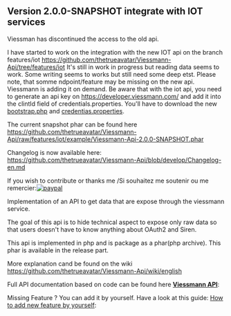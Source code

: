 Version 2.0.0-SNAPSHOT integrate with IOT services
--------------------------------------------------
Viessman has discontinued the access to the old api.

I have started to work on the integration with the new IOT api on the branch features/iot https://github.com/thetrueavatar/Viessmann-Api/tree/features/iot
It's still in work in progress but reading data seems to work. 
Some writing seems to works but still need some deep etst.
Please note, that somme ndpoint/feature may be missing on the new api. Viessmann is adding it on demand. 
Be aware that with  the iot api, you need to generate an api key on https://developer.viessmann.com/ and add it into the clintId field of credentials.properties. 
You'll have to download the new [bootstrap.php](https://github.com/thetrueavatar/Viessmann-Api/raw/features/iot/example/bootstrap.php) and [credentias.properties](https://github.com/thetrueavatar/Viessmann-Api/raw/features/iot/example/credentials.properties).

The current snapshot phar can be found here https://github.com/thetrueavatar/Viessmann-Api/raw/features/iot/example/Viessmann-Api-2.0.0-SNAPSHOT.phar 

Changelog is now available here: https://github.com/thetrueavatar/Viessmann-Api/blob/develop/Changelog-en.md


If you wish to contribute or thanks me /Si souhaitez me soutenir ou me remercier:[![paypal](https://www.paypalobjects.com/fr_FR/BE/i/btn/btn_donate_LG.gif)](https://www.paypal.com/cgi-bin/webscr?cmd=_s-xclick&hosted_button_id=LPAMB5QUEPV48)



Implementation of an API to get data that are expose through the viessmann service.

The goal of this api is to hide technical aspect to expose only raw data so that users doesn't have to know anything about OAuth2 and Siren. 

This api is implemented in php and is package as a phar(php archive). This phar is available in the release part. 

More explanation cand be found on the wiki https://github.com/thetrueavatar/Viessmann-Api/wiki/english

Full API documentation based on code can be found here [**Viessmann API**](https://htmlpreview.github.io/?https://raw.githubusercontent.com/thetrueavatar/Viessmann-Api/develop/docs/classes/Viessmann.API.ViessmannAPI.html):

Missing Feature ? You can add it by yourself. Have a look at this guide:
[How to add new feature by yourself](https://github.com/thetrueavatar/Viessmann-Api/wiki/How-to-add-you-own-feature-to-the-api):

